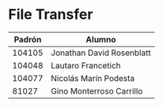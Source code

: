 # File Transfer

| Padrón | Alumno                    |
|--------|---------------------------|
| 104105 | Jonathan David Rosenblatt |
| 104048 | Lautaro Francetich        |
| 104077 | Nicolás Marín Podesta     |
| 81027  | Gino Monterroso Carrillo  |
